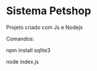 
# Sistema Petshop 

Projeto criado com Js e Nodejs

Comandos:

npm install sqlite3

node index.js

